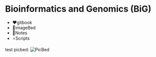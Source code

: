 # Bioinformatics and Genomics (BiG)
* ❤️gitbook
* 🌲imageBed
* 📝Notes
* ⭐️Scripts

test picbed:
![PicBed](http://mail.zjgsu.edu.cn/coremail/XT3/nf/doGetFile.jsp?mid=2%3a1tbiAgEPCV4ByyJ8igACsH&sid=CAxhvyWWuAEqepQBrfWWtMecyvCptMex)




